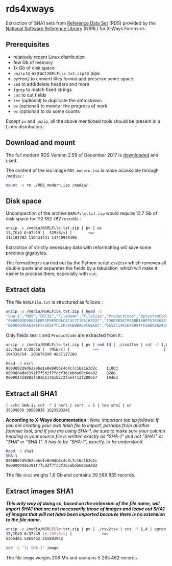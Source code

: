 # rds4xways

Extraction of SHA1 sets from [Reference Data Set](https://www.nist.gov/itl/ssd/software-quality-group/nsrl-download/current-rds-hash-sets) (RDS) provided by the [National Software Reference Library](https://www.nist.gov/software-quality-group/national-software-reference-library-nsrl) (NSRL) for X-Ways Forensics.


## Prerequisites

- relatively recent Linux distribution
- few Gb of memory
- 1x Gb of disk space
- `unzip` to extract `NSRLFile.txt.zip` to pipe
- `python2` to convert files format and preserve some space
- `sed` to add/delete headers and more
- `fgrep` to match fixed strings
- `cut` to cut fields
- `tee` (optional) to duplicate the data stream
- `pv` (optional) to monitor the progress of work
- `wc` (optional) to do some counts

Except `pv` and `unzip`, all the above mentioned tools should be present in a Linux distribution.


## Download and mount

The full modern RDS Version 2.59 of December 2017 is [downloaded](https://www.nist.gov/itl/ssd/software-quality-group/nsrl-download/current-rds-hash-sets) and used.

The content of the iso image `RDS_modern.iso` is made accessible through `/media/` :

```bash
mount -o ro ./RDS_modern.iso /media/
```


## Disk space

Uncompaction of the archive `NSRLFile.txt.zip` would require 13.7 Gb of disk space for 112 182 782 records :

```bash
unzip -p /media/NSRLFile.txt.zip | pv | wc
13,7GiO 0:07:19 [  32MiB/s] [       <=>                               ]
112182782 116433441 14740940496
```

Extraction of strictly necessary data with reformatting will save some precious gigabytes.

The formatting is carried out by the Python script `csv2tsv` which removes all double quots and separates the fields by a tabulation, which will make it easier to process them, especially with `cut`.


## Extract data

The file `NSRLFile.txt` is structured as follows :

```bash
unzip -p /media/NSRLFile.txt.zip | head -3
"SHA-1","MD5","CRC32","FileName","FileSize","ProductCode","OpSystemCode","SpecialCode"
"0000002D9D62AEBE1E0E9DB6C4C4C7C16A163D2C","1D6EBB5A789ABD108FF578263E1F40F3","FFFFFFFF","_sfx_0024._p",4109,11063,"358",""
"0000004DA6391F7F5D2F7FCCF36CEBDA60C6EA02","0E53C14A3E48D94FF596A2824307B492","AA6A7B16","00br2026.gif",2226,8280,"358",""
```

Only fields `SHA-1` and `ProductCode` are extracted from it :

```bash
unzip -p /media/NSRLFile.txt.zip | pv | sed 1d | ./csv2tsv | cut -f 1,6 | sort -u | tee nsrl | wc
13,7GiO 0:29:56 [  7MiB/s] [          <=>                            ]
104339754  208679508 4857127280
```
```bash
head -3 nsrl 
0000002d9d62aebe1e0e9db6c4c4c7c16a163d2c	11063
0000004da6391f7f5d2f7fccf36cebda60c6ea02	8280
00000142988afa836117b1b572fae4713f200567	10463
```


## Extract all SHA1

```bash
( echo SHA-1; cut -f 1 nsrl | sort -u ) | tee sha1 | wc
39599836 39599836 1623593241
```

**According to X-Ways documentation** : *Now, important top tip follows: If you are creating your own hash file to import, perhaps from another forensic tool, and if you are using SHA-1, be sure to make sure your column heading in your source file is written exactly as "SHA-1" and not "SHA1" or "SHA" or "SHA 1". It has to be "SHA-1", exactly, to be understood.*

```bash
head -3 sha1
SHA-1
0000002d9d62aebe1e0e9db6c4c4c7c16a163d2c
0000004da6391f7f5d2f7fccf36cebda60c6ea02
```

The file `sha1` weighs 1,6 Gb and contains 39 599 835 records.


## Extract images SHA1

***This only way of doing so, based on the extension of the file name, will import SHA1 that are not necessarily those of images and leave out SHA1 of images that will not have been imported because there is no extension to the file name.***

```bash
unzip -p /media/NSRLFile.txt.zip | pv | ./csv2tsv | cut -f 1,4 | egrep '\.(jpg|jpeg|png|gif|bmp|svg|tif|psd|pcx)$' | cut -f 1 | sort -u | tee image | wc
13,7GiO 0:37:49 [6,19MiB/s] [             <=>                         ]
5265462 5265462 215883942
```
```bash
sed -i '1i SHA-1' image
```

The file `image` weighs 206 Mb and contains 5 265 462 records.
